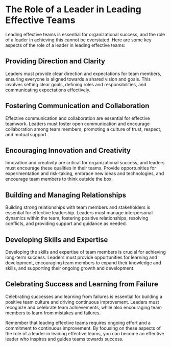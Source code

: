 The Role of a Leader in Leading Effective Teams
===================================================================================

Leading effective teams is essential for organizational success, and the role of a leader in achieving this cannot be overstated. Here are some key aspects of the role of a leader in leading effective teams:

Providing Direction and Clarity
-------------------------------

Leaders must provide clear direction and expectations for team members, ensuring everyone is aligned towards a shared vision and goals. This involves setting clear goals, defining roles and responsibilities, and communicating expectations effectively.

Fostering Communication and Collaboration
-----------------------------------------

Effective communication and collaboration are essential for effective teamwork. Leaders must foster open communication and encourage collaboration among team members, promoting a culture of trust, respect, and mutual support.

Encouraging Innovation and Creativity
-------------------------------------

Innovation and creativity are critical for organizational success, and leaders must encourage these qualities in their teams. Provide opportunities for experimentation and risk-taking, embrace new ideas and technologies, and encourage team members to think outside the box.

Building and Managing Relationships
-----------------------------------

Building strong relationships with team members and stakeholders is essential for effective leadership. Leaders must manage interpersonal dynamics within the team, fostering positive relationships, resolving conflicts, and providing support and guidance as needed.

Developing Skills and Expertise
-------------------------------

Developing the skills and expertise of team members is crucial for achieving long-term success. Leaders must provide opportunities for learning and development, encouraging team members to expand their knowledge and skills, and supporting their ongoing growth and development.

Celebrating Success and Learning from Failure
---------------------------------------------

Celebrating successes and learning from failures is essential for building a positive team culture and driving continuous improvement. Leaders must recognize and celebrate team achievements, while also encouraging team members to learn from mistakes and failures.

Remember that leading effective teams requires ongoing effort and a commitment to continuous improvement. By focusing on these aspects of the role of a leader in leading effective teams, you can become an effective leader who inspires and guides teams towards success.
